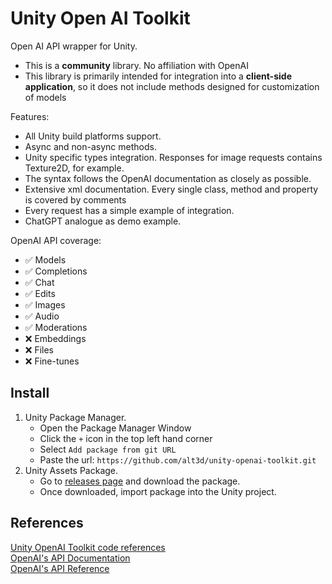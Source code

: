# Unity Open AI Toolkit

Open AI API wrapper for Unity.
* This is a **community** library. No affiliation with OpenAI
* This library is primarily intended for integration into a **client-side application**, so it does not include methods designed for customization of models

Features:
* All Unity build platforms support.
* Async and non-async methods.
* Unity specific types integration. Responses for image requests contains Texture2D, for example.
* The syntax follows the OpenAI documentation as closely as possible.
* Extensive xml documentation. Every single class, method and property is covered by comments
* Every request has a simple example of integration.
* ChatGPT analogue as demo example.

OpenAI API coverage:
* ✅ Models
* ✅ Completions
* ✅ Chat
* ✅ Edits
* ✅ Images
* ✅ Audio
* ✅ Moderations
* ❌ Embeddings
* ❌ Files
* ❌ Fine-tunes

## Install
1. Unity Package Manager. 
    * Open the Package Manager Window
    * Click the `+` icon in the top left hand corner
    * Select `Add package from git URL`
    * Paste the url: `https://github.com/alt3d/unity-openai-toolkit.git`
2. Unity Assets Package. 
    * Go to [releases page](https://github.com/alt3d/unity-openai-toolkit/releases) and download the package.
    * Once downloaded, import package into the Unity project.

## References
[Unity OpenAI Toolkit code references](https://unityopenaitoolkit.com/code-reference/)</br>
[OpenAI's API Documentation](https://platform.openai.com/docs/introduction/overview)</br>
[OpenAI's API Reference](https://platform.openai.com/docs/api-reference/introduction)